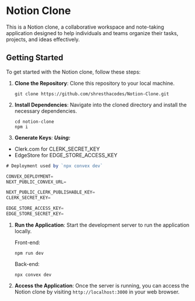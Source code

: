 # Notion Clone

This is a Notion clone, a collaborative workspace and note-taking application designed to help individuals and teams organize their tasks, projects, and ideas effectively.

## Getting Started

To get started with the Notion clone, follow these steps:

1. **Clone the Repository**: Clone this repository to your local machine.
   ```
   git clone https://github.com/shresthacodes/Notion-Clone.git
   ```

2. **Install Dependencies**: Navigate into the cloned directory and install the necessary dependencies.
   ```
   cd notion-clone
   npm i
   ```

3. **Generate Keys**: 
***Using:***
- Clerk.com for CLERK_SECRET_KEY
- EdgeStore for EDGE_STORE_ACCESS_KEY
 
```js
# Deployment used by `npx convex dev`

CONVEX_DEPLOYMENT=
NEXT_PUBLIC_CONVEX_URL=

NEXT_PUBLIC_CLERK_PUBLISHABLE_KEY=
CLERK_SECRET_KEY=

EDGE_STORE_ACCESS_KEY=
EDGE_STORE_SECRET_KEY=
```


1. **Run the Application**: Start the development server to run the application locally.
   
   Front-end:
   
   ```
   npm run dev
   ```
   Back-end:
   
   ```
   npx convex dev
   ```
2. **Access the Application**: Once the server is running, you can access the Notion clone by visiting `http://localhost:3000` in your web browser.

